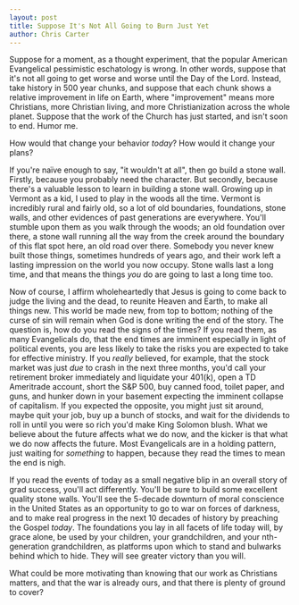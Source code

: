 ```yaml
---
layout: post
title: Suppose It's Not All Going to Burn Just Yet
author: Chris Carter
---
```


Suppose for a moment, as a thought experiment, that the popular American Evangelical pessimistic eschatology is wrong. In other words, suppose that it's not all going to get worse and worse until the Day of the Lord. Instead, take history in 500 year chunks, and suppose that each chunk shows a relative improvement in life on Earth, where "improvement" means more Christians, more Christian living, and more Christianization across the whole planet. Suppose that the work of the Church has just started, and isn't soon to end. Humor me.

How would that change your behavior _today_? How would it change your plans?

If you're naïve enough to say, "it wouldn't at all", then go build a stone wall. Firstly, because you probably need the character. But secondly, because there's a valuable lesson to learn in building a stone wall. Growing up in Vermont as a kid, I used to play in the woods all the time. Vermont is incredibly rural and fairly old, so a lot of old boundaries, foundations, stone walls, and other evidences of past generations are everywhere. You'll stumble upon them as you walk through the woods; an old foundation over there, a stone wall running all the way from the creek around the boundary of this flat spot here, an old road over there. Somebody you never knew built those things, sometimes hundreds of years ago, and their work left a lasting impression on the world you now occupy. Stone walls last a long time, and that means the things _you_ do are going to last a long time too.

Now of course, I affirm wholeheartedly that Jesus is going to come back to judge the living and the dead, to reunite Heaven and Earth, to make all things new. This world be made new, from top to bottom; nothing of the curse of sin will remain when God is done writing the end of the story. The question is, how do you read the signs of the times? If you read them, as many Evangelicals do, that the end times are imminent especially in light of political events, you are less likely to take the risks you are expected to take for effective ministry. If you _really_ believed, for example, that the stock market was just _due_ to crash in the next three months, you'd call your retirement broker immediately and liquidate your 401(k), open a TD Ameritrade account, short the S&P 500, buy canned food, toilet paper, and guns, and hunker down in your basement expecting the imminent collapse of capitalism. If you expected the opposite, you might just sit around, maybe quit your job, buy up a bunch of stocks, and wait for the dividends to roll in until you were so rich you'd make King Solomon blush. What we believe about the future affects what we do now, and the kicker is that what we do now affects the future. Most Evangelicals are in a holding pattern, just waiting for _something_ to happen, because they read the times to mean the end is nigh.

If you read the events of today as a small negative blip in an overall story of grad success, you'll act differently. You'll be sure to build some excellent quality stone walls. You'll see the 5-decade downturn of moral conscience in the United States as an opportunity to go to war on forces of darkness, and to make real progress in the next 10 decades of history by preaching the Gospel _today_. The foundations you lay in all facets of life today will, by grace alone, be used by your children, your grandchildren, and your nth-generation grandchildren, as platforms upon which to stand and bulwarks behind which to hide. They will see greater victory than you will.

What could be more motivating than knowing that our work as Christians matters, and that the war is already ours, and that there is plenty of ground to cover?  
